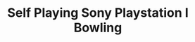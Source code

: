 ---
ee_id_thing: '164'
site: '1'
type: '2'
inv_num: 2008-008
add_credit:
url: 2008-008-self-playing-sony-playstation-i-bowling
title: Self Playing Sony Playstation I Bowling
year: '2008'
display_year: '2008'
medium: Modded ps1 controller
dims: Dimensions variable
pitch: PS1 "Bowling" game programmed to roll endless gutter balls via a modded controller.
ps: '​This was only the second "Self Playing Game" I ever made. Note the early design
  of the Video Game TIVO TM. If you check out a later work, like Various Self Playing
  Bowling Games, you can see the final version of the TIVO. This was still in the
  middle of R + D on that device. '
live_url:
youtube:
related_code:
imgs: ps1-bowling-2008-008-still-database-ih.jpg,ps1-bowling-2008-008-controller-database-ih_1.jpg
subheading:
download:
commission:
related: "[87] 2011-009 Various Self Playing Bowling Games - 2011-009-various-self-playing-bowling-games"
layout: things-i-made
---